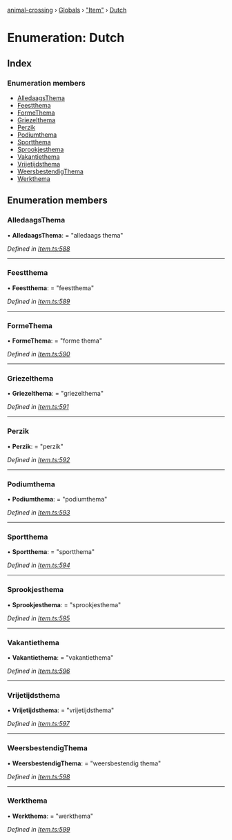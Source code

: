 [animal-crossing](../README.md) › [Globals](../globals.md) › ["Item"](../modules/_item_.md) › [Dutch](_item_.dutch.md)

# Enumeration: Dutch

## Index

### Enumeration members

* [AlledaagsThema](_item_.dutch.md#alledaagsthema)
* [Feestthema](_item_.dutch.md#feestthema)
* [FormeThema](_item_.dutch.md#formethema)
* [Griezelthema](_item_.dutch.md#griezelthema)
* [Perzik](_item_.dutch.md#perzik)
* [Podiumthema](_item_.dutch.md#podiumthema)
* [Sportthema](_item_.dutch.md#sportthema)
* [Sprookjesthema](_item_.dutch.md#sprookjesthema)
* [Vakantiethema](_item_.dutch.md#vakantiethema)
* [Vrijetijdsthema](_item_.dutch.md#vrijetijdsthema)
* [WeersbestendigThema](_item_.dutch.md#weersbestendigthema)
* [Werkthema](_item_.dutch.md#werkthema)

## Enumeration members

###  AlledaagsThema

• **AlledaagsThema**: = "alledaags thema"

*Defined in [Item.ts:588](https://github.com/Norviah/animal-crossing/blob/3bd87eb/module/types/Item.ts#L588)*

___

###  Feestthema

• **Feestthema**: = "feestthema"

*Defined in [Item.ts:589](https://github.com/Norviah/animal-crossing/blob/3bd87eb/module/types/Item.ts#L589)*

___

###  FormeThema

• **FormeThema**: = "forme thema"

*Defined in [Item.ts:590](https://github.com/Norviah/animal-crossing/blob/3bd87eb/module/types/Item.ts#L590)*

___

###  Griezelthema

• **Griezelthema**: = "griezelthema"

*Defined in [Item.ts:591](https://github.com/Norviah/animal-crossing/blob/3bd87eb/module/types/Item.ts#L591)*

___

###  Perzik

• **Perzik**: = "perzik"

*Defined in [Item.ts:592](https://github.com/Norviah/animal-crossing/blob/3bd87eb/module/types/Item.ts#L592)*

___

###  Podiumthema

• **Podiumthema**: = "podiumthema"

*Defined in [Item.ts:593](https://github.com/Norviah/animal-crossing/blob/3bd87eb/module/types/Item.ts#L593)*

___

###  Sportthema

• **Sportthema**: = "sportthema"

*Defined in [Item.ts:594](https://github.com/Norviah/animal-crossing/blob/3bd87eb/module/types/Item.ts#L594)*

___

###  Sprookjesthema

• **Sprookjesthema**: = "sprookjesthema"

*Defined in [Item.ts:595](https://github.com/Norviah/animal-crossing/blob/3bd87eb/module/types/Item.ts#L595)*

___

###  Vakantiethema

• **Vakantiethema**: = "vakantiethema"

*Defined in [Item.ts:596](https://github.com/Norviah/animal-crossing/blob/3bd87eb/module/types/Item.ts#L596)*

___

###  Vrijetijdsthema

• **Vrijetijdsthema**: = "vrijetijdsthema"

*Defined in [Item.ts:597](https://github.com/Norviah/animal-crossing/blob/3bd87eb/module/types/Item.ts#L597)*

___

###  WeersbestendigThema

• **WeersbestendigThema**: = "weersbestendig thema"

*Defined in [Item.ts:598](https://github.com/Norviah/animal-crossing/blob/3bd87eb/module/types/Item.ts#L598)*

___

###  Werkthema

• **Werkthema**: = "werkthema"

*Defined in [Item.ts:599](https://github.com/Norviah/animal-crossing/blob/3bd87eb/module/types/Item.ts#L599)*
